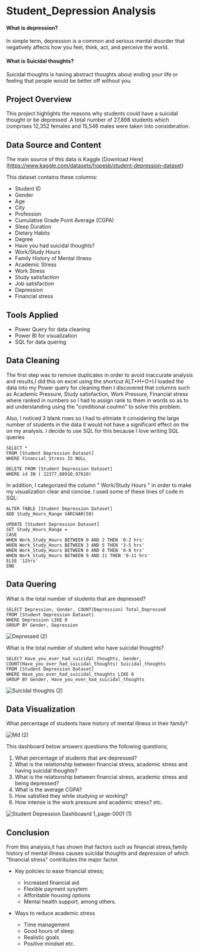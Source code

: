# Student_Depression Analysis

#### What is depression? 
In simple term, depression is a common and serious mental disorder that negatively affects how you feel, think, act, and perceive the world.

#### What is Suicidal thoughts? 

Suicidal thoughts is having abstract thoughts about ending your life or feeling that people would be better off without you. 

## Project Overview

This project highlights the reasons why students could have a suicidal thought or be depressed .A total number of  27,898 students which comprises 12,352 females and 15,546 males were taken into consideration.

## Data Source and Content 

The main source of this data is Kaggle [Download Here] (https://www.kaggle.com/datasets/hopesb/student-depression-dataset)

This dataset contains these columns:
   * Student ID
   * Gender
   * Age
   * City
   * Profession
   * Cumulative Grade Point Average (CGPA)
   * Sleep Duration
   * Dietary Habits
   * Degree
   * Have you had suicidal thoughts?
   * Work/Study Hours
   * Family History of Mental illness
   * Academic Stress
   * Work Stress
   * Study satisfaction
   * Job satisfaction
   * Depression
   * Financial stress

## Tools Applied

* Power Query for data cleaning
* Power BI for visualization
* SQL for data quering

## Data Cleaning 
The first step was to remove duplicates in order to avoid inaccurate analysis and results,I did this on excel using the shortcut ALT+H+O+I.I loaded the data into my Power query for cleaning then I discovered that columns such as Academic Pressure, Study satisfaction, Work Pressure, Financial stress where ranked in numbers so I had to assign rank to them in words so as to aid understanding using the "conditional coulmn" to solve this problem.

Also, I noticed 3 blank rows so I had to elimiate it considering the large number of students in the data it would not have a significant effect on the on my analysis. I decide to use SQL for this because I love writing SQL queries

```
SELECT *
FROM [Student Depression Dataset]
WHERE Financial_Stress IS NULL

DELETE FROM [Student Depression Dataset]
WHERE id IN ( 22377,68910,97610)

```

In addition, I categorized the column " Work/Study Hours " in order to make my visualization clear and concise. I used some of these lines of code in SQL:

```
ALTER TABLE [Student Depression Dataset]
ADD Study_Hours_Range VARCHAR(50)

UPDATE [Student Depression Dataset]
SET Study_Hours_Range = 
CASE
WHEN Work_Study_Hours BETWEEN 0 AND 2 THEN '0-2 hrs'
WHEN Work_Study_Hours BETWEEN 3 AND 5 THEN '3-5 hrs'
WHEN Work_Study_Hours BETWEEN 6 AND 8 THEN '6-8 hrs'
WHEN Work_Study_Hours BETWEEN 9 AND 11 THEN '9-11 hrs'
ELSE '12hrs'
END

```
 
## Data Quering

What is the total number of students that are depressed?

```
SELECT Depression, Gender, COUNT(Depression) Total_Depressed
FROM [Student Depression Dataset]
WHERE Depression LIKE 0
GROUP BY Gender, Depression

```

![Depressed (2)](https://github.com/user-attachments/assets/0db32ef7-8765-486e-9cd4-cd8ee9c2a4df)

What is the total number of student who have suicidal thoughts?

```
SELECT Have_you_ever_had_suicidal_thoughts, Gender, COUNT(Have_you_ever_had_suicidal_thoughts) Suicidal_thoughts
FROM [Student Depression Dataset]
WHERE Have_you_ever_had_suicidal_thoughts LIKE 0
GROUP BY Gender, Have_you_ever_had_suicidal_thoughts

```

![Suicidal thoughts (2)](https://github.com/user-attachments/assets/c20c1ed7-81bd-4b55-a553-cf169e4cd4e5)

## Data Visualization

What percentage of students have history of mental illness in their family?

![Md (2)](https://github.com/user-attachments/assets/826d53bb-30fc-4e2a-95d3-36aae67a599a)

This dashboard below answers questions the following questions;

1. What percentage of students that are depressed?
2. What is the relationship between financial stress, academic stress and having suicidal thoughts?
3. What is the relationship between financial stress, academic stress and being depressed?
4. What is the average CGPA?
5. How satisfied they while studying or working?
6. How intense is the work pressure and academic stress? etc.

![Student Depression Dashboasrd 1_page-0001 (1)](https://github.com/user-attachments/assets/4d58d4d6-6512-48b1-8459-48afa05bcaff)

## Conclusion

From this analysis,it has shown that factors such as financial stress,family history of mental illness causes suicidal thoughts and depression of which "financial stress" contributes the major factor. 


* Key policies to ease financial stress;
    * Increased financial aid
    * Flexible payment sysytem
    * Affordable housing options
    * Mental health support, among others.
  
* Ways to reduce academic stress
    * Time management
    * Good hours of sleep
    * Realistic goals
    * Positive mindset etc. 
